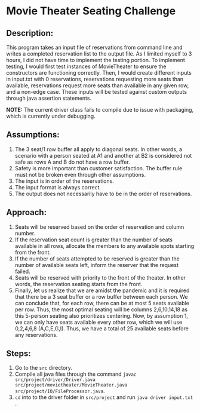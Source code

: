 # Movie Theater Seating Challenge

## Description:

This program takes an input file of reservations from command line and writes a completed reservation list to the output file. As I limited myself to 3 hours, I did not have time to implement the testing portion. To implement testing, I would first test instances of MovieTheater to ensure the constructors are functioning correctly. Then, I would create different inputs in input.txt with 0 reservations, reservations requesting more seats than available, reservations request more seats than available in any given row, and a non-edge case. These inputs will be tested against custom outputs through java assertion statements.

**NOTE:** The current driver class fails to compile due to issue with packaging, which is currently under debugging.

## Assumptions:

1. The 3 seat/1 row buffer all apply to diagonal seats. In other words, a scenario with a person seated at A1 and another at B2 is considered not safe as rows A and B do not have a row buffer.
2. Safety is more important than customer satisfaction. The buffer rule must not be broken even through other assumptions.
4. The input is in order of the reservations.
5. The input format is always correct.
6. The output does not necessarily have to be in the order of reservations.

## Approach:
1. Seats will be reserved based on the order of reservation and column number.
2. If the reservation seat count is greater than the number of seats available in all rows, allocate the members to any available spots starting from the front.
3. If the number of seats attempted to be reserved is greater than the number of available seats left, inform the reserver that the request failed.
4. Seats will be reserved with priority to the front of the theater. In other words, the reservation seating starts from the front.
5. Finally, let us realize that we are amidst the pandemic and it is required that there be a 3 seat buffer or a row buffer between each person. We can conclude that, for each row, there can be at most 5 seats available per row. Thus, the most optimal seating will be columns 2,6,10,14,18 as this
5-person seating also prioritizes centering. Now, by assumption 1, we can only have seats available every other row, which we will use 0,2,4,6,8 (A,C,E,G,I). Thus, we have a total of 25 available seats before any reservations.

## Steps:
1. Go to the ```src``` directory.
2. Compile all java files through the command ```javac src/project/driver/Driver.java src/project/movietheater/MovieTheater.java src/project/IO/FileProcessor.java```.
3. ```cd``` into to the driver folder in ```src/project``` and run ```java driver input.txt ```.  
